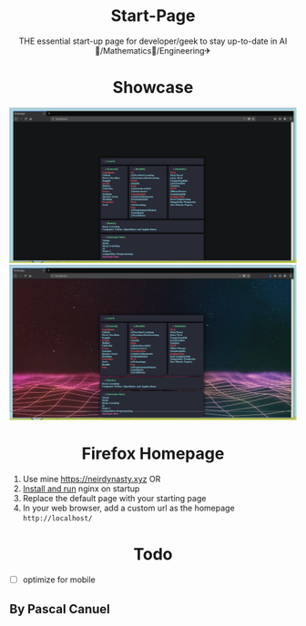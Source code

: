 <h1 align="center">Start-Page</h1> 

<p align="center">THE essential start-up page for developer/geek to stay up-to-date in AI🔮/Mathematics📝/Engineering✈</p>

<h1 align="center">Showcase</h1>

![](StartPage.png)
![](StartPageBg.png)

<h1 align="center">Firefox Homepage</h1>


1. Use mine https://neirdynasty.xyz 
OR
1. [Install and run](https://wiki.archlinux.org/index.php/Nginx#Running) nginx on startup
2. Replace the default page with your starting page
3. In your web browser, add a custom url as the homepage `http://localhost/`

<h1 align="center">Todo</h1>

- [ ] optimize for mobile

## By Pascal Canuel



